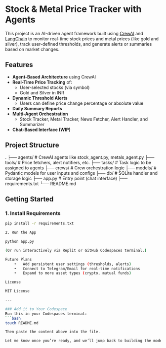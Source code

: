 # Stock & Metal Price Tracker with Agents

This project is an AI-driven agent framework built using [CrewAI](https://docs.crewai.com/) and [LangChain](https://docs.langchain.com/) to monitor real-time stock prices and metal prices (like gold and silver), track user-defined thresholds, and generate alerts or summaries based on market changes.

## Features

- **Agent-Based Architecture** using CrewAI
- **Real-Time Price Tracking** of:
  - User-selected stocks (via symbol)
  - Gold and Silver in INR
- **Dynamic Threshold Alerts**
  - Users can define price change percentage or absolute value
- **Daily Summary Reports**
- **Multi-Agent Orchestration**
  - Stock Tracker, Metal Tracker, News Fetcher, Alert Handler, and Summarizer
- **Chat-Based Interface (WIP)**

## Project Structure

.
├── agents/         # CrewAI agents like stock_agent.py, metals_agent.py
├── tools/          # Price fetchers, alert notifiers, etc.
├── tasks/          # Task logic to be assigned to agents
├── crews/          # Crew orchestration logic
├── models/         # Pydantic models for user inputs and configs
├── db/             # SQLite handler and storage logic
├── app.py          # Entry point (chat interface)
├── requirements.txt
└── README.md

## Getting Started

### 1. Install Requirements

```bash
pip install -r requirements.txt

2. Run the App

python app.py

(Or run interactively via Replit or GitHub Codespaces terminal.)

Future Plans
	•	Add persistent user settings (thresholds, alerts)
	•	Connect to Telegram/Email for real-time notifications
	•	Expand to more asset types (crypto, mutual funds)

License

MIT License

---

### Add it to Your Codespace
Run this in your Codespaces terminal:
```bash
touch README.md

Then paste the content above into the file.

Let me know once you’re ready, and we’ll jump back to building the model.
